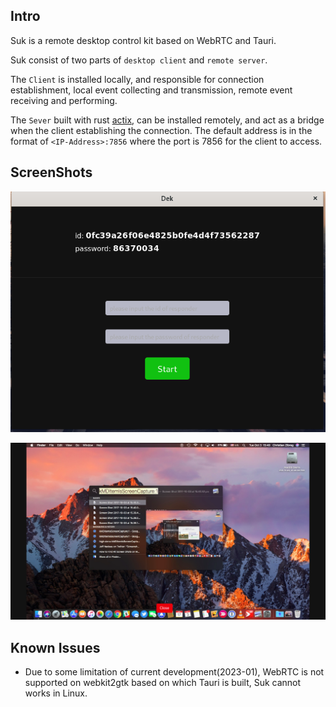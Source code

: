 ## Intro

Suk is a remote desktop control kit based on WebRTC and Tauri.

Suk consist of two parts of `desktop client` and `remote server`.

The `Client` is installed locally, and responsible for connection establishment, local event collecting and transmission, remote event receiving and performing. 

The `Sever` built with rust [actix](https://actix.rs), can be installed remotely, and act as a bridge when the client establishing the connection. The default address is in the format of 
`<IP-Address>:7856` where the port is 7856 for the client to access.

## ScreenShots
![dek](./client/screenshots/dek.png)

![desktop](./client/screenshots/desktop.png)

## Known Issues 

- Due to some limitation of current development(2023-01), WebRTC is not supported on webkit2gtk based on which Tauri is built, Suk cannot works in Linux.


